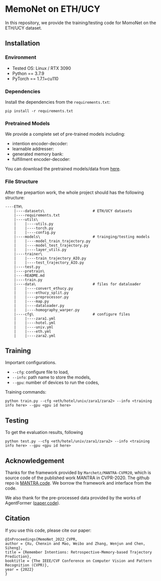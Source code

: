 # MemoNet on ETH/UCY

In this repository, we provide the training/testing code for MomoNet on the ETH/UCY dataset.

## Installation

### Environment

* Tested OS: Linux / RTX 3090
* Python == 3.7.9
* PyTorch == 1.7.1+cu110

### Dependencies

Install the dependencies from the `requirements.txt`:
```linux
pip install -r requirements.txt
```

### Pretrained Models

We provide a complete set of pre-trained models including:

* intention encoder-decoder:
* learnable addresser:
* generated memory bank:
* fulfillment encoder-decoder:

You can download the pretrained models/data from [here](https://drive.google.com/drive/folders/1qx5vbNgyM9aMH9jB_F07w3QIxzzi6StW?usp=sharing).


### File Structure

After the prepartion work, the whole project should has the following structure:

```
----ETH\
    |----datasets\                      # ETH/UCY datasets 
    |----requirements.txt
    |----utils\
    |    |----utils.py
    |    |----torch.py
    |    |----config.py
    |----models\                        # trainging/testing models
    |    |----model_train_trajectory.py
    |    |----model_test_trajectory.py
    |    |----layer_utils.py
    |----trainer\
    |    |----train_trajectory_AIO.py
    |    |----test_trajectory_AIO.py
    |----test.py
    |----pretrain\
    |----README.md
    |----train.py
    |----data\                          # files for dataloader
    |    |----convert_ethucy.py
    |    |----ethucy_split.py
    |    |----preprocessor.py
    |    |----map.py
    |    |----dataloader.py
    |    |----homography_warper.py
    |----cfg\                           # configure files
    |    |----zara1.yml
    |    |----hotel.yml
    |    |----univ.yml
    |    |----eth.yml
    |    |----zara2.yml
```



## Training

Important configurations.

* `--cfg`: configure file to load,
* `--info`: path name to store the models,
* `--gpu`: number of devices to run the codes,

Training commands:

```linux
python train.py --cfg <eth/hotel/univ/zara1/zara2> --info <training info here> --gpu <gpu id here>
```


## Testing

To get the evaluation results, following

```linux
python test.py --cfg <eth/hotel/univ/zara1/zara2> --info <training info here> --gpu <gpu id here>
```


## Acknowledgement

Thanks for the framework provided by `Marchetz/MANTRA-CVPR20`, which is source code of the published work MANTRA in CVPR-2020. The github repo is [MANTRA code](https://github.com/Marchetz/MANTRA-CVPR20). We borrow the framework and interface from the code.

We also thank for the pre-processed data provided by the works of AgentFormer ([paper](https://arxiv.org/abs/2103.14023),[code](https://github.com/Khrylx/AgentFormer)).

## Citation

If you use this code, please cite our paper:

```
@InProceedings{MemoNet_2022_CVPR,
author = {Xu, Chenxin and Mao, Weibo and Zhang, Wenjun and Chen, Siheng},
title = {Remember Intentions: Retrospective-Memory-based Trajectory Prediction},
booktitle = {The IEEE/CVF Conference on Computer Vision and Pattern Recognition (CVPR)},
year = {2022}
}
```
